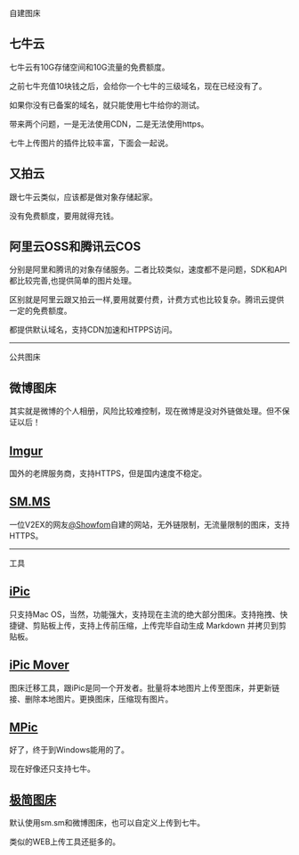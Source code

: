 自建图床

## 七牛云

七牛云有10G存储空间和10G流量的免费额度。

之前七牛充值10块钱之后，会给你一个七牛的三级域名，现在已经没有了。

如果你没有已备案的域名，就只能使用七牛给你的测试。

带来两个问题，一是无法使用CDN，二是无法使用https。

七牛上传图片的插件比较丰富，下面会一起说。

## 又拍云

跟七牛云类似，应该都是做对象存储起家。

没有免费额度，要用就得充钱。

## 阿里云OSS和腾讯云COS

分别是阿里和腾讯的对象存储服务。二者比较类似，速度都不是问题，SDK和API都比较完善,也提供简单的图片处理。

区别就是阿里云跟又拍云一样,要用就要付费，计费方式也比较复杂。腾讯云提供一定的免费额度。

都提供默认域名，支持CDN加速和HTPPS访问。

---

公共图床

## 微博图床

其实就是微博的个人相册，风险比较难控制，现在微博是没对外链做处理。但不保证以后！

## [Imgur](https://imgur.com/)

国外的老牌服务商，支持HTTPS，但是国内速度不稳定。

## [SM.MS](https://sm.ms/)

一位V2EX的网友[@Showfom](https://www.v2ex.com/member/Showfom)自建的网站，无外链限制，无流量限制的图床，支持 HTTPS。

---

工具

## [iPic](https://toolinbox.net/iPic/)

只支持Mac OS，当然，功能强大，支持现在主流的绝大部分图床。支持拖拽、快捷键、剪贴板上传，支持上传前压缩，上传完毕自动生成 Markdown 并拷贝到剪贴板。

## [iPic Mover](https://toolinbox.net/iPic/iPicMover.html)

图床迁移工具，跟iPic是同一个开发者。批量将本地图片上传至图床，并更新链接、删除本地图片。更换图床，压缩现有图片。

## [MPic](http://mpic.lzhaofu.cn/)

好了，终于到Windows能用的了。

现在好像还只支持七牛。

## [极简图床](http://jiantuku.com/#/)

默认使用sm.sm和微博图床，也可以自定义上传到七牛。

类似的WEB上传工具还挺多的。
